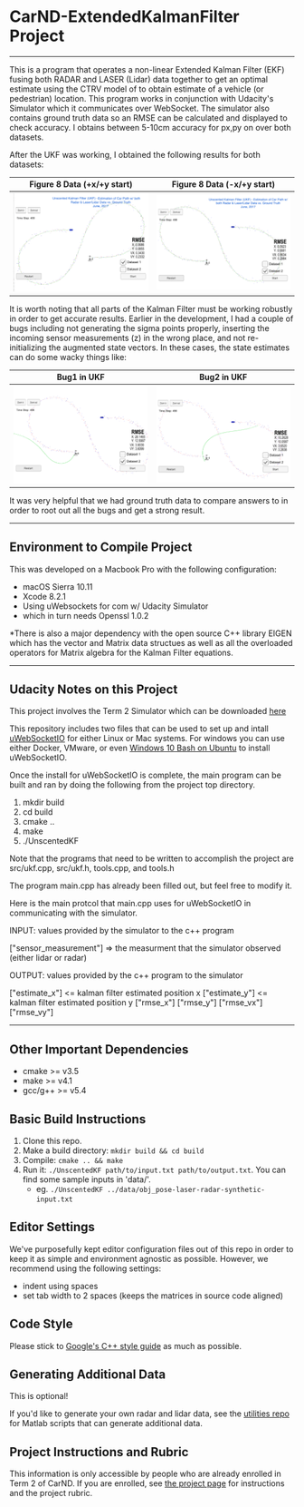 # CarND-ExtendedKalmanFilter Project

---

This is a program that operates a non-linear Extended Kalman Filter (EKF) fusing both RADAR and LASER (Lidar) data together to get an optimal estimate using the CTRV model of to obtain estimate of a vehicle (or pedestrian) location. This program works in conjunction with Udacity's Simulator which it communicates over WebSocket. The simulator also contains ground truth data so an RMSE can be calculated and displayed to check accuracy. I obtains between 5-10cm accuracy for px,py on over both datasets.

[//]: # (Image References)

[image1]: ./UKFSuccessDataset1.png "Result"
[image2]: ./UKFSuccessDataset2.png "Result"

[image3]: ./UKFBug1.png "Result"
[image4]: ./UKFBug2.png "Result"


After the UKF was working, I obtained the following results for both datasets:

| Figure 8 Data (+x/+y start)            | Figure 8 Data (-x/+y start)     | 
| :---:                                  |:---:                            |
| ![alt text][image1]                    |  ![alt text][image2]            |



It is worth noting that all parts of the Kalman Filter must be working robustly in order to get accurate results. Earlier in the development, I had a couple of bugs including not generating the sigma points properly, inserting the incoming sensor measurements (z) in the wrong place, and not re-initializing the augmented state vectors. In these cases, the state estimates can do some wacky things like:



| Bug1 in UKF                            | Bug2 in UKF                     | 
| :---:                                  |:---:                            |
| ![alt text][image3]                    |  ![alt text][image4]            |



It was very helpful that we had ground truth data to compare answers to in order to root out all the bugs and get a strong result.

---

## Environment to Compile Project
This was developed on a Macbook Pro with the following configuration:
* macOS Sierra 10.11
* Xcode 8.2.1
* Using uWebsockets for com w/ Udacity Simulator
* which in turn needs Openssl 1.0.2

*There is also a major dependency with the open source C++ library EIGEN which has the vector and Matrix data structues as well as all the overloaded operators for Matrix algebra for the Kalman Filter equations.


---

## Udacity Notes on this Project

This project involves the Term 2 Simulator which can be downloaded [here](https://github.com/udacity/self-driving-car-sim/releases)

This repository includes two files that can be used to set up and intall [uWebSocketIO](https://github.com/uWebSockets/uWebSockets) for either Linux or Mac systems. For windows you can use either Docker, VMware, or even [Windows 10 Bash on Ubuntu](https://www.howtogeek.com/249966/how-to-install-and-use-the-linux-bash-shell-on-windows-10/) to install uWebSocketIO. 

Once the install for uWebSocketIO is complete, the main program can be built and ran by doing the following from the project top directory.

1. mkdir build
2. cd build
3. cmake ..
4. make
5. ./UnscentedKF

Note that the programs that need to be written to accomplish the project are src/ukf.cpp, src/ukf.h, tools.cpp, and tools.h

The program main.cpp has already been filled out, but feel free to modify it.

Here is the main protcol that main.cpp uses for uWebSocketIO in communicating with the simulator.


INPUT: values provided by the simulator to the c++ program

["sensor_measurement"] => the measurment that the simulator observed (either lidar or radar)


OUTPUT: values provided by the c++ program to the simulator

["estimate_x"] <= kalman filter estimated position x
["estimate_y"] <= kalman filter estimated position y
["rmse_x"]
["rmse_y"]
["rmse_vx"]
["rmse_vy"]

---

## Other Important Dependencies

* cmake >= v3.5
* make >= v4.1
* gcc/g++ >= v5.4

## Basic Build Instructions

1. Clone this repo.
2. Make a build directory: `mkdir build && cd build`
3. Compile: `cmake .. && make`
4. Run it: `./UnscentedKF path/to/input.txt path/to/output.txt`. You can find
   some sample inputs in 'data/'.
    - eg. `./UnscentedKF ../data/obj_pose-laser-radar-synthetic-input.txt`

## Editor Settings

We've purposefully kept editor configuration files out of this repo in order to
keep it as simple and environment agnostic as possible. However, we recommend
using the following settings:

* indent using spaces
* set tab width to 2 spaces (keeps the matrices in source code aligned)

## Code Style

Please stick to [Google's C++ style guide](https://google.github.io/styleguide/cppguide.html) as much as possible.

## Generating Additional Data

This is optional!

If you'd like to generate your own radar and lidar data, see the
[utilities repo](https://github.com/udacity/CarND-Mercedes-SF-Utilities) for
Matlab scripts that can generate additional data.

## Project Instructions and Rubric

This information is only accessible by people who are already enrolled in Term 2
of CarND. If you are enrolled, see [the project page](https://classroom.udacity.com/nanodegrees/nd013/parts/40f38239-66b6-46ec-ae68-03afd8a601c8/modules/0949fca6-b379-42af-a919-ee50aa304e6a/lessons/c3eb3583-17b2-4d83-abf7-d852ae1b9fff/concepts/f437b8b0-f2d8-43b0-9662-72ac4e4029c1)
for instructions and the project rubric.
